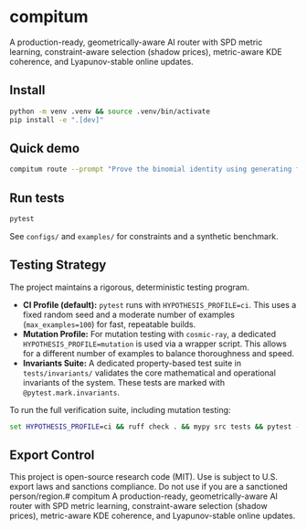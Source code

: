 # compitum

A production-ready, geometrically-aware AI router with SPD metric learning, constraint-aware
selection (shadow prices), metric-aware KDE coherence, and Lyapunov-stable online updates.

## Install
```bash
python -m venv .venv && source .venv/bin/activate
pip install -e ".[dev]"
```

## Quick demo

```bash
compitum route --prompt "Prove the binomial identity using generating functions."
```

## Run tests

```bash
pytest
```

See `configs/` and `examples/` for constraints and a synthetic benchmark.

## Testing Strategy

The project maintains a rigorous, deterministic testing program.

*   **CI Profile (default):** `pytest` runs with `HYPOTHESIS_PROFILE=ci`. This uses a fixed random seed and a moderate number of examples (`max_examples=100`) for fast, repeatable builds.
*   **Mutation Profile:** For mutation testing with `cosmic-ray`, a dedicated `HYPOTHESIS_PROFILE=mutation` is used via a wrapper script. This allows for a different number of examples to balance thoroughness and speed.
*   **Invariants Suite:** A dedicated property-based test suite in `tests/invariants/` validates the core mathematical and operational invariants of the system. These tests are marked with `@pytest.mark.invariants`.

To run the full verification suite, including mutation testing:
```bat
set HYPOTHESIS_PROFILE=ci && ruff check . && mypy src tests && pytest --maxfail=1 --cov=compitum --cov-branch --cov-report=term-missing && del /q session.sqlite 2>nul && cosmic-ray init --force cosmic-ray.toml session.sqlite && cosmic-ray exec cosmic-ray.toml session.sqlite && cr-report session.sqlite
```

## Export Control

This project is open-source research code (MIT). Use is subject to U.S. export laws and sanctions compliance. Do not use if you are a sanctioned person/region.# compitum
A production-ready, geometrically-aware AI router with SPD metric learning, constraint-aware selection (shadow prices), metric-aware KDE coherence, and Lyapunov-stable online updates.
